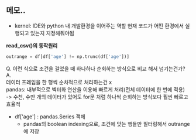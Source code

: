 ## 메모..
- kernel: IDE와 python 내 개발환경을 이어주는 역할
현재 코드가 어떤 환경에서 실행되고 있는지 지정해줘야됨


**read_csv()의 동작원리**
```py
outrange = df[df['age'] != np.trunc(df['age'])]
```
Q. 이런 식으로 조건을 걸었을 때 하나하나 순회하는 방식으로 비교 해서 넘기는건가? <br>
A. <br>
데이터 프레임을 한 행씩 순차적으로 처리하는건 x <br>
pandas: 내부적으로 벡터화 연산을 이용해 빠르게 처리(전체 데이터에 한 번에 적용) <br>
    -> 수천, 수만 개의 데이터가 있어도 for문 처럼 하나씩 순회하는 방식보다 훨씬 빠르고 효율적
- df['age'] : pandas.Series 객체 <br>
    - pandas의 boolean indexing으로, 조건에 맞는 행들만 필터링해서 outrange에 저장
